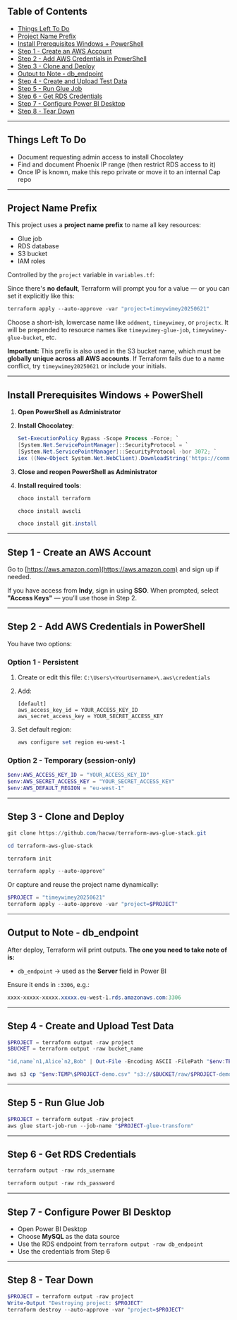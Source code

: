 ## Table of Contents

- [Things Left To Do](#things-left-to-do)
- [Project Name Prefix](#project-name-prefix)
- [Install Prerequisites Windows + PowerShell](#install-prerequisites-windows--powershell)
- [Step 1 - Create an AWS Account](#step-1---create-an-aws-account)
- [Step 2 - Add AWS Credentials in PowerShell](#step-2---add-aws-credentials-in-powershell)
- [Step 3 - Clone and Deploy](#step-3---clone-and-deploy)
- [Output to Note - db_endpoint](#output-to-note---db_endpoint)
- [Step 4 - Create and Upload Test Data](#step-4---create-and-upload-test-data)
- [Step 5 - Run Glue Job](#step-5---run-glue-job)
- [Step 6 - Get RDS Credentials](#step-6---get-rds-credentials)
- [Step 7 - Configure Power BI Desktop](#step-7---configure-power-bi-desktop)
- [Step 8 - Tear Down](#step-8---tear-down)

---

## Things Left To Do

- Document requesting admin access to install Chocolatey
- Find and document Phoenix IP range (then restrict RDS access to it)
- Once IP is known, make this repo private or move it to an internal Cap repo

---

## Project Name Prefix

This project uses a **project name prefix** to name all key resources:

- Glue job
- RDS database
- S3 bucket
- IAM roles

Controlled by the `project` variable in `variables.tf`:


Since there's **no default**, Terraform will prompt you for a value —
or you can set it explicitly like this:

```powershell
terraform apply --auto-approve -var "project=timeywimey20250621"
```

Choose a short-ish, lowercase name like `oddment`, `timeywimey`, or `projectx`.
It will be prepended to resource names like `timeywimey-glue-job`, `timeywimey-glue-bucket`, etc.

**Important:**
This prefix is also used in the S3 bucket name, which must be **globally unique across all AWS accounts**.
If Terraform fails due to a name conflict, try `timeywimey20250621` or include your initials.

---

## Install Prerequisites Windows + PowerShell

1. **Open PowerShell as Administrator**

2. **Install Chocolatey**:

    ```powershell
    Set-ExecutionPolicy Bypass -Scope Process -Force; `
    [System.Net.ServicePointManager]::SecurityProtocol = `
    [System.Net.ServicePointManager]::SecurityProtocol -bor 3072; `
    iex ((New-Object System.Net.WebClient).DownloadString('https://community.chocolatey.org/install.ps1'))
    ```

3. **Close and reopen PowerShell as Administrator**

4. **Install required tools**:

    ```powershell
    choco install terraform
    ```

    ```powershell
    choco install awscli
    ```

    ```powershell
    choco install git.install
    ```

---

## Step 1 - Create an AWS Account

Go to [https://aws.amazon.com](https://aws.amazon.com) and sign up if needed.

If you have access from **Indy**, sign in using **SSO**.
When prompted, select **"Access Keys"** — you’ll use those in Step 2.

---

## Step 2 - Add AWS Credentials in PowerShell

You have two options:

### Option 1 - Persistent

1. Create or edit this file:
   `C:\Users\<YourUsername>\.aws\credentials`

2. Add:

    ```
    [default]
    aws_access_key_id = YOUR_ACCESS_KEY_ID
    aws_secret_access_key = YOUR_SECRET_ACCESS_KEY
    ```

3. Set default region:

    ```powershell
    aws configure set region eu-west-1
    ```

### Option 2 - Temporary (session-only)

```powershell
$env:AWS_ACCESS_KEY_ID = "YOUR_ACCESS_KEY_ID"
$env:AWS_SECRET_ACCESS_KEY = "YOUR_SECRET_ACCESS_KEY"
$env:AWS_DEFAULT_REGION = "eu-west-1"
```

---

## Step 3 - Clone and Deploy

```powershell
git clone https://github.com/hacwa/terraform-aws-glue-stack.git
```

```powershell
cd terraform-aws-glue-stack
```

```powershell
terraform init
```

```powershell
terraform apply --auto-approve"
```

Or capture and reuse the project name dynamically:

```powershell
$PROJECT = "timeywimey20250621"
terraform apply --auto-approve -var "project=$PROJECT"
```

---

## Output to Note - db_endpoint

After deploy, Terraform will print outputs.
**The one you need to take note of is:**

- `db_endpoint` → used as the **Server** field in Power BI

Ensure it ends in `:3306`, e.g.:

```powershell
xxxx-xxxxx-xxxxx.xxxxx.eu-west-1.rds.amazonaws.com:3306
```

---

## Step 4 - Create and Upload Test Data

```powershell
$PROJECT = terraform output -raw project
$BUCKET = terraform output -raw bucket_name
```

```powershell
"id,name`n1,Alice`n2,Bob" | Out-File -Encoding ASCII -FilePath "$env:TEMP\$PROJECT-demo.csv"
```

```powershell
aws s3 cp "$env:TEMP\$PROJECT-demo.csv" "s3://$BUCKET/raw/$PROJECT-demo.csv"
```

---

## Step 5 - Run Glue Job

```powershell
$PROJECT = terraform output -raw project
aws glue start-job-run --job-name "$PROJECT-glue-transform"
```

---

## Step 6 - Get RDS Credentials

```powershell
terraform output -raw rds_username
```

```powershell
terraform output -raw rds_password
```

---

## Step 7 - Configure Power BI Desktop

- Open Power BI Desktop
- Choose **MySQL** as the data source
- Use the RDS endpoint from `terraform output -raw db_endpoint`
- Use the credentials from Step 6

---

## Step 8 - Tear Down

```powershell
$PROJECT = terraform output -raw project
Write-Output "Destroying project: $PROJECT"
terraform destroy --auto-approve -var "project=$PROJECT"
```
